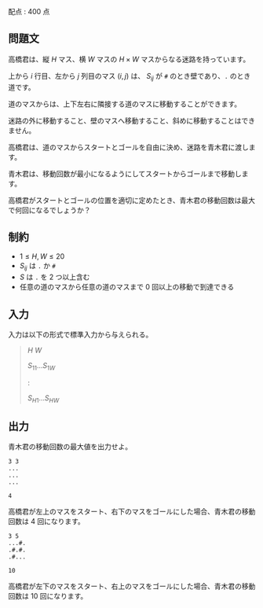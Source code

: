 配点 : $400$ 点

## 問題文

高橋君は、縦 $H$ マス、横 $W$ マスの $H \times W$ マスからなる迷路を持っています。

上から $i$ 行目、左から $j$ 列目のマス $(i,j)$ は、 $S_{ij}$ が `#` のとき壁であり、`.` のとき道です。

道のマスからは、上下左右に隣接する道のマスに移動することができます。

迷路の外に移動すること、壁のマスへ移動すること、斜めに移動することはできません。

高橋君は、道のマスからスタートとゴールを自由に決め、迷路を青木君に渡します。

青木君は、移動回数が最小になるようにしてスタートからゴールまで移動します。

高橋君がスタートとゴールの位置を適切に定めたとき、青木君の移動回数は最大で何回になるでしょうか？

## 制約

- $1 \leq H,W \leq 20$
- $S_{ij}$ は `.` か `#`
- $S$ は `.` を $2$ つ以上含む
- 任意の道のマスから任意の道のマスまで $0$ 回以上の移動で到達できる

## 入力

入力は以下の形式で標準入力から与えられる。

> $H$ $W$
> 
> $S_{11}$$...$$S_{1W}$
> 
> $:$
> 
> $S_{H1}$$...$$S_{HW}$

## 出力

青木君の移動回数の最大値を出力せよ。

```input1
3 3
...
...
...
```

```output1
4
```

高橋君が左上のマスをスタート、右下のマスをゴールにした場合、青木君の移動回数は $4$ 回になります。

```input2
3 5
...#.
.#.#.
.#...
```

```output2
10
```

高橋君が左下のマスをスタート、右上のマスをゴールにした場合、青木君の移動回数は $10$ 回になります。